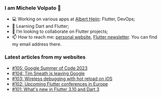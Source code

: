 ### I am Michele Volpato 👋

- 💻 Working on various apps at [Albert Heijn](https://github.com/RoyalAholdDelhaize): Flutter, DevOps;
- 🌱 Learning Dart and Flutter;
- 📱 I’m looking to collaborate on Flutter projects;
- 📫 How to reach me: [personal website](https://volpato.dev), [Flutter newsletter](https://flutternewsletter.volpato.dev). You can find my email address there.

### Latest articles from my websites

<!-- BLOG-POST-LIST:START -->
- [#105: Google Summer of Code 2023](https://flutternewsletter.volpato.dev/news/105-google-summer-of-code-2023/)
- [#104: Tim Sneath is leaving Google](https://flutternewsletter.volpato.dev/news/104-tim-sneath-is-leaving-google/)
- [#103: Wireless debugging with hot reload on iOS](https://flutternewsletter.volpato.dev/news/103-wireless-debugging-with-hot-reload-on-ios/)
- [#102: Upcoming Flutter conferences in Europe](https://flutternewsletter.volpato.dev/news/102-upcoming-flutter-conferences-in-europe/)
- [#101: What&#39;s new in Flutter 3.10 and Dart 3](https://flutternewsletter.volpato.dev/news/101-what-is-new-in-flutter-3-10-and-dart-3/)
<!-- BLOG-POST-LIST:END -->
